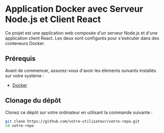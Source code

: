 # Application Docker avec Serveur Node.js et Client React

Ce projet est une application web composée d'un serveur Node.js et d'une application client React. Les deux sont configurés pour s'exécuter dans des conteneurs Docker. 

## Prérequis

Avant de commencer, assurez-vous d'avoir les éléments suivants installés sur votre système :

- [Docker](https://www.docker.com/get-started)

## Clonage du dépôt

Clonez ce dépôt sur votre ordinateur en utilisant la commande suivante :

```bash
git clone https://github.com/votre-utilisateur/votre-repo.git
cd votre-repo
